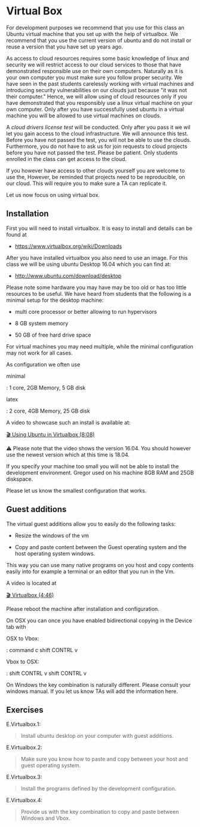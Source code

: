Virtual Box
===========

For development purposes we recommend that you use for this class an
Ubuntu virtual machine that you set up with the help of virtualbox. We
recommend that you use the current version of ubuntu and do not install
or reuse a version that you have set up years ago.

As access to cloud resources requires some basic knowledge of linux and
security we will restrict access to our cloud services to those that
have demonstrated responsible use on their own computers. Naturally as
it is your own computer you must make sure you follow proper security.
We have seen in the past students carelessly working with virtual
machines and introducing security vulnerabilities on our clouds just
because "it was not their computer." Hence, we will allow using of cloud
resources only if you have demonstrated that you responsibly use a linux
virtual machine on your own computer. Only after you have successfully
used ubuntu in a virtual machine you will be allowed to use virtual
machines on clouds.

A *cloud drivers license test* will be conducted. Only after you pass it
we wil let you gain access to the cloud infrastructure. We will announce
this test. Before you have not passed the test, you will not be able to
use the clouds. Furthermore, you do not have to ask us for join requests
to cloud projects before you have not passed the test. Please be
patient. Only students enrolled in the class can get access to the
cloud.

If you however have access to other clouds yourself you are welcome to
use the, However, be reminded that projects need to be reproducible, on
our cloud. This will require you to make sure a TA can replicate it.

Let us now focus on using virtual box.

Installation
-----------

First you will need to install virtualbox. It is easy to install and
details can be found at

* <https://www.virtualbox.org/wiki/Downloads>

After you have installed virtualbox you also need to use an image. For
this class we will be using ubuntu Desktop 16.04 which you can find at:

* <http://www.ubuntu.com/download/desktop>

Please note some hardware you may have may be too old or has too little
resources to be useful. We have heard from students that the following
is a minimal setup for the desktop machine:

-   multi core processor or better allowing to run hypervisors

-   8 GB system memory

-   50 GB of free hard drive space

For virtual machines you may need multiple, while the minimal
configuration may not work for all cases.

As configuration we often use

minimal

:   1 core, 2GB Memory, 5 GB disk

latex

:   2 core, 4GB Memory, 25 GB disk

A video to showcase such an install is available at:

[:clapper: Using Ubuntu in Virtualbox (8:08) ](https://youtu.be/NWibDntN2M4)

:warning: Please note that the video shows the version 16.04. You should however 
use the newest version which at this time is 18.04.

If you specify your machine too small you will not be able to install
the development environment. Gregor used on his machine 8GB RAM and 25GB
diskspace.

Please let us know the smallest configuration that works.

Guest additions
---------------

The virtual guest additions allow you to easily do the following tasks:

-   Resize the windows of the vm

-   Copy and paste content between the Guest operating system and the
    host operating system windows.

This way you can use many native programs on you host and copy contents
easily into for example a terminal or an editor that you run in the Vm.

A video is located at

[:clapper: Virtualbox (4:46)](https://youtu.be/wdCoiNdn2jA)

Please reboot the machine after installation and configuration.

On OSX you can once you have enabled bidirectional copying in the Device
tab with

OSX to Vbox:

:   command c shift CONTRL v

Vbox to OSX:

:   shift CONTRL v shift CONTRL v

On Windows the key combination is naturally different. Please consult
your windows manual. If you let us know TAs will add the information
here.

Exercises
---------

E.Virtualbox.1:

> Install ubuntu desktop on your computer with guest additions.

E.Virtualbox.2:

> Make sure you know how to paste and copy between your host and guest
> operating system.

E.Virtualbox.3:

> Install the programs defined by the development configuration.

E.Virtualbox.4:

> Provide us with the key combination to copy and paste between
> Windows and Vbox.
